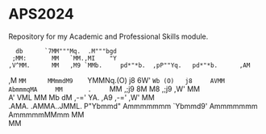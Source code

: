 # APS2024
Repository for my Academic and Professional Skills module.
                                                                          
                                                                          
      db      `7MM"""Mq.  .M"""bgd                                        
     ;MM:       MM   `MM.,MI    "Y                                        
    ,V^MM.      MM   ,M9 `MMb.     pd*"*b.  ,pP""Yq.   pd*"*b.      ,AM   
   ,M  `MM      MMmmdM9    `YMMNq.(O)   j8 6W'    `Wb (O)   j8     AVMM   
   AbmmmqMA     MM       .     `MM    ,;j9 8M      M8     ,;j9   ,W' MM   
  A'     VML    MM       Mb     dM ,-='    YA.    ,A9  ,-='    ,W'   MM   
.AMA.   .AMMA..JMML.     P"Ybmmd" Ammmmmmm  `Ybmmd9'  Ammmmmmm AmmmmmMMmm 
                                                                     MM   
                                                                     MM   
